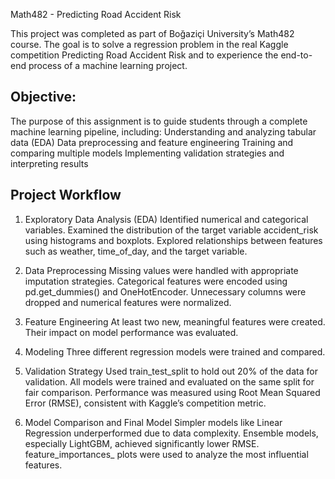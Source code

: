 Math482 - Predicting Road Accident Risk

This project was completed as part of Boğaziçi University’s Math482 course.
The goal is to solve a regression problem in the real Kaggle competition Predicting Road Accident Risk and to experience the end-to-end process of a machine learning project.

## Objective:

The purpose of this assignment is to guide students through a complete machine learning pipeline, including:
Understanding and analyzing tabular data (EDA)
Data preprocessing and feature engineering
Training and comparing multiple models
Implementing validation strategies and interpreting results

## Project Workflow

1) Exploratory Data Analysis (EDA)
Identified numerical and categorical variables.
Examined the distribution of the target variable accident_risk using histograms and boxplots.
Explored relationships between features such as weather, time_of_day, and the target variable.
 
2) Data Preprocessing
Missing values were handled with appropriate imputation strategies.
Categorical features were encoded using pd.get_dummies() and OneHotEncoder.
Unnecessary columns were dropped and numerical features were normalized.
 
3) Feature Engineering
At least two new, meaningful features were created.
Their impact on model performance was evaluated.

4) Modeling
Three different regression models were trained and compared.

5) Validation Strategy
Used train_test_split to hold out 20% of the data for validation.
All models were trained and evaluated on the same split for fair comparison.
Performance was measured using Root Mean Squared Error (RMSE), consistent with Kaggle’s competition metric.

6) Model Comparison and Final Model
Simpler models like Linear Regression underperformed due to data complexity.
Ensemble models, especially LightGBM, achieved significantly lower RMSE.
feature_importances_ plots were used to analyze the most influential features.
